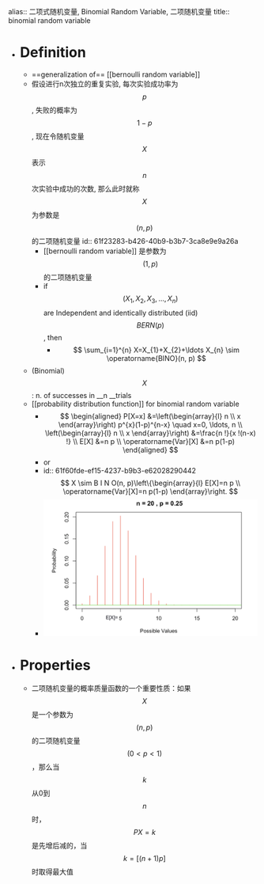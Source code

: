 alias:: 二项式随机变量, Binomial Random Variable, 二项随机变量
title:: binomial random variable

- # **Definition**
	- ==generalization of== [[bernoulli random variable]]
	- 假设进行n次独立的重复实验, 每次实验成功率为$$p$$, 失败的概率为$$1-p$$, 现在令随机变量$$X$$表示$$n$$次实验中成功的次数, 那么此时就称$$X$$为参数是$$(n,p)$$的二项随机变量
	  id:: 61f23283-b426-40b9-b3b7-3ca8e9e9a26a
		- [[bernoulli random variable]] 是参数为$$(1,p)$$的二项随机变量
		- if $$(X_1, X_2, X_3, ... , X_n)$$ are Independent and identically distributed (iid) $$BERN(p)$$, then
			- $$
			  \sum_{i=1}^{n} X=X_{1}+X_{2}+\ldots X_{n} \sim \operatorname{BINO}(n, p)
			  $$
	- (Binomial) $$X$$: n. of successes in __n __trials
	- [[probability distribution function]] for binomial random variable
		- $$
		  \begin{aligned}
		  P[X=x] &=\left(\begin{array}{l}
		  n \\
		  x
		  \end{array}\right) p^{x}(1-p)^{n-x} \quad x=0, \ldots, n \\
		  \left(\begin{array}{l}
		  n \\
		  x
		  \end{array}\right) &=\frac{n !}{x !(n-x) !} \\
		  E[X] &=n p \\
		  \operatorname{Var}[X] &=n p(1-p)
		  \end{aligned}
		  $$
		- or
		- id:: 61f60fde-ef15-4237-b9b3-e62028290442
		  $$
		  X \sim B I N O(n, p)\left\{\begin{array}{l}
		  E[X]=n p \\
		  \operatorname{Var}[X]=n p(1-p)
		  \end{array}\right.
		  $$
		- ![image.png](../assets/image_1646369313148_0.png)
- # **Properties**
	- 二项随机变量的概率质量函数的一个重要性质：如果$$X$$是一个参数为$$(n,p)$$的二项随机变量$$( 0 < p < 1 )$$，那么当$$k$$从0到$$n$$时，$$P { X = k }$$ 是先增后减的，当$$k = [ ( n + 1 ) p ]$$ 时取得最大值